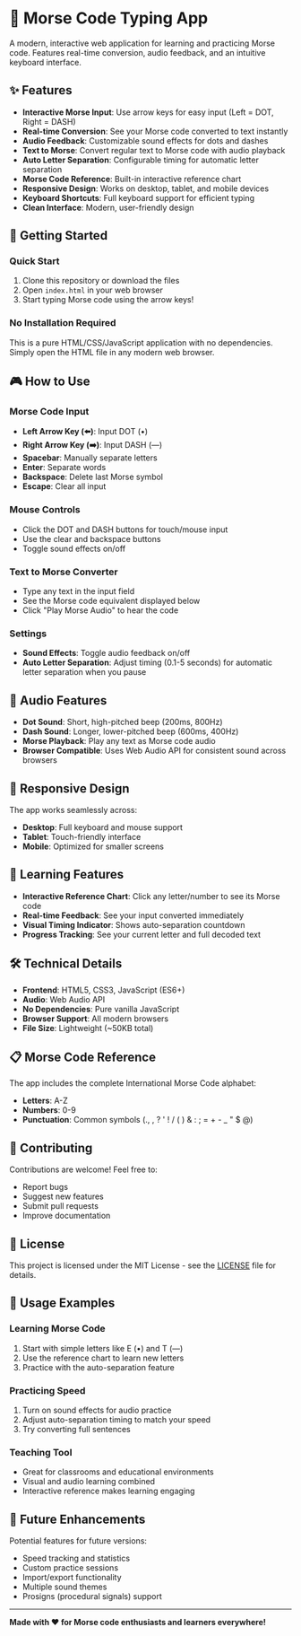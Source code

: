 # 🎯 Morse Code Typing App

A modern, interactive web application for learning and practicing Morse code. Features real-time conversion, audio feedback, and an intuitive keyboard interface.

## ✨ Features

- **Interactive Morse Input**: Use arrow keys for easy input (Left = DOT, Right = DASH)
- **Real-time Conversion**: See your Morse code converted to text instantly
- **Audio Feedback**: Customizable sound effects for dots and dashes
- **Text to Morse**: Convert regular text to Morse code with audio playback
- **Auto Letter Separation**: Configurable timing for automatic letter separation
- **Morse Code Reference**: Built-in interactive reference chart
- **Responsive Design**: Works on desktop, tablet, and mobile devices
- **Keyboard Shortcuts**: Full keyboard support for efficient typing
- **Clean Interface**: Modern, user-friendly design

## 🚀 Getting Started

### Quick Start
1. Clone this repository or download the files
2. Open `index.html` in your web browser
3. Start typing Morse code using the arrow keys!

### No Installation Required
This is a pure HTML/CSS/JavaScript application with no dependencies. Simply open the HTML file in any modern web browser.

## 🎮 How to Use

### Morse Code Input
- **Left Arrow Key (⬅️)**: Input DOT (•)
- **Right Arrow Key (➡️)**: Input DASH (—)
- **Spacebar**: Manually separate letters
- **Enter**: Separate words
- **Backspace**: Delete last Morse symbol
- **Escape**: Clear all input

### Mouse Controls
- Click the DOT and DASH buttons for touch/mouse input
- Use the clear and backspace buttons
- Toggle sound effects on/off

### Text to Morse Converter
- Type any text in the input field
- See the Morse code equivalent displayed below
- Click "Play Morse Audio" to hear the code

### Settings
- **Sound Effects**: Toggle audio feedback on/off
- **Auto Letter Separation**: Adjust timing (0.1-5 seconds) for automatic letter separation when you pause

## 🎵 Audio Features

- **Dot Sound**: Short, high-pitched beep (200ms, 800Hz)
- **Dash Sound**: Longer, lower-pitched beep (600ms, 400Hz)
- **Morse Playback**: Play any text as Morse code audio
- **Browser Compatible**: Uses Web Audio API for consistent sound across browsers

## 📱 Responsive Design

The app works seamlessly across:
- **Desktop**: Full keyboard and mouse support
- **Tablet**: Touch-friendly interface
- **Mobile**: Optimized for smaller screens

## 🎯 Learning Features

- **Interactive Reference Chart**: Click any letter/number to see its Morse code
- **Real-time Feedback**: See your input converted immediately
- **Visual Timing Indicator**: Shows auto-separation countdown
- **Progress Tracking**: See your current letter and full decoded text

## 🛠️ Technical Details

- **Frontend**: HTML5, CSS3, JavaScript (ES6+)
- **Audio**: Web Audio API
- **No Dependencies**: Pure vanilla JavaScript
- **Browser Support**: All modern browsers
- **File Size**: Lightweight (~50KB total)

## 📋 Morse Code Reference

The app includes the complete International Morse Code alphabet:
- **Letters**: A-Z
- **Numbers**: 0-9
- **Punctuation**: Common symbols (., , ? ' ! / ( ) & : ; = + - _ " $ @)

## 🤝 Contributing

Contributions are welcome! Feel free to:
- Report bugs
- Suggest new features
- Submit pull requests
- Improve documentation

## 📄 License

This project is licensed under the MIT License - see the [LICENSE](LICENSE) file for details.

## 🔗 Usage Examples

### Learning Morse Code
1. Start with simple letters like E (•) and T (—)
2. Use the reference chart to learn new letters
3. Practice with the auto-separation feature

### Practicing Speed
1. Turn on sound effects for audio practice
2. Adjust auto-separation timing to match your speed
3. Try converting full sentences

### Teaching Tool
- Great for classrooms and educational environments
- Visual and audio learning combined
- Interactive reference makes learning engaging

## 🚀 Future Enhancements

Potential features for future versions:
- Speed tracking and statistics
- Custom practice sessions
- Import/export functionality
- Multiple sound themes
- Prosigns (procedural signals) support

---

**Made with ❤️ for Morse code enthusiasts and learners everywhere!**
